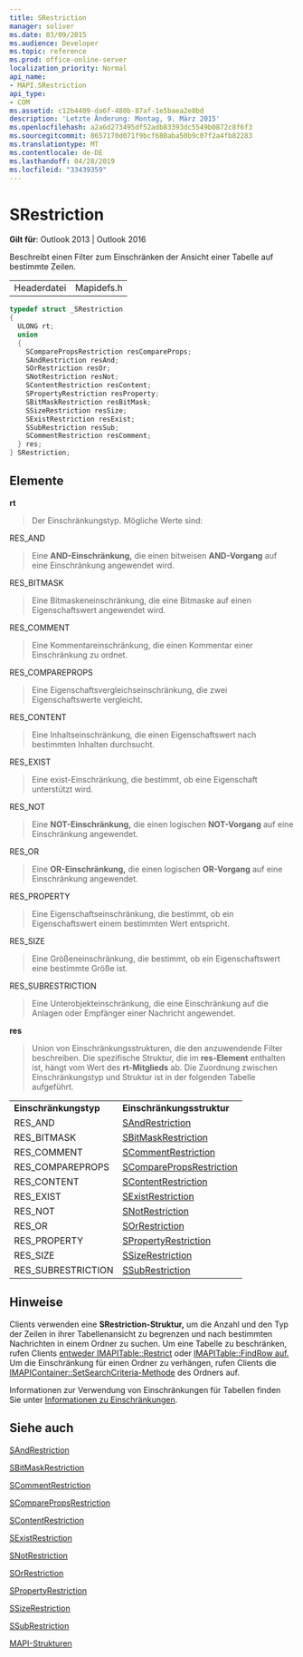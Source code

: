 ```yaml
---
title: SRestriction
manager: soliver
ms.date: 03/09/2015
ms.audience: Developer
ms.topic: reference
ms.prod: office-online-server
localization_priority: Normal
api_name:
- MAPI.SRestriction
api_type:
- COM
ms.assetid: c12b4409-da6f-480b-87af-1e5baea2e8bd
description: 'Letzte Änderung: Montag, 9. März 2015'
ms.openlocfilehash: a2a6d273495df52adb83393dc5549b0872c8f6f3
ms.sourcegitcommit: 8657170d071f9bcf680aba50b9c07f2a4fb82283
ms.translationtype: MT
ms.contentlocale: de-DE
ms.lasthandoff: 04/28/2019
ms.locfileid: "33439359"
---
```

# <a name="srestriction"></a>SRestriction

  
  
**Gilt für**: Outlook 2013 | Outlook 2016 
  
Beschreibt einen Filter zum Einschränken der Ansicht einer Tabelle auf bestimmte Zeilen. 
  
|||
|:-----|:-----|
|Headerdatei  <br/> |Mapidefs.h  <br/> |
   
```cpp
typedef struct _SRestriction
{
  ULONG rt;
  union
  {
    SComparePropsRestriction resCompareProps;
    SAndRestriction resAnd;
    SOrRestriction resOr;
    SNotRestriction resNot;
    SContentRestriction resContent;
    SPropertyRestriction resProperty;
    SBitMaskRestriction resBitMask;
    SSizeRestriction resSize;
    SExistRestriction resExist;
    SSubRestriction resSub;
    SCommentRestriction resComment;
  } res;
} SRestriction;

```

## <a name="members"></a>Elemente

 **rt**
  
> Der Einschränkungstyp. Mögliche Werte sind: 
    
RES_AND 
  
> Eine **AND-Einschränkung,** die einen bitweisen **AND-Vorgang** auf eine Einschränkung angewendet wird. 
    
RES_BITMASK 
  
> Eine Bitmaskeneinschränkung, die eine Bitmaske auf einen Eigenschaftswert angewendet wird.
    
RES_COMMENT 
  
> Eine Kommentareinschränkung, die einen Kommentar einer Einschränkung zu ordnet.
    
RES_COMPAREPROPS 
  
> Eine Eigenschaftsvergleichseinschränkung, die zwei Eigenschaftswerte vergleicht.
    
RES_CONTENT 
  
> Eine Inhaltseinschränkung, die einen Eigenschaftswert nach bestimmten Inhalten durchsucht.
    
RES_EXIST 
  
> Eine exist-Einschränkung, die bestimmt, ob eine Eigenschaft unterstützt wird.
    
RES_NOT 
  
> Eine **NOT-Einschränkung,** die einen logischen **NOT-Vorgang** auf eine Einschränkung angewendet. 
    
RES_OR 
  
> Eine **OR-Einschränkung,** die einen logischen **OR-Vorgang** auf eine Einschränkung angewendet. 
    
RES_PROPERTY 
  
> Eine Eigenschaftseinschränkung, die bestimmt, ob ein Eigenschaftswert einem bestimmten Wert entspricht.
    
RES_SIZE 
  
> Eine Größeneinschränkung, die bestimmt, ob ein Eigenschaftswert eine bestimmte Größe ist.
    
RES_SUBRESTRICTION 
  
> Eine Unterobjekteinschränkung, die eine Einschränkung auf die Anlagen oder Empfänger einer Nachricht angewendet.
    
 **res**
  
> Union von Einschränkungsstrukturen, die den anzuwendende Filter beschreiben. Die spezifische Struktur, die im **res-Element** enthalten ist, hängt vom Wert des **rt-Mitglieds** ab. Die Zuordnung zwischen Einschränkungstyp und Struktur ist in der folgenden Tabelle aufgeführt. 
    
|||
|:-----|:-----|
|**Einschränkungstyp** <br/> |**Einschränkungsstruktur** <br/> |
|RES_AND  <br/> |[SAndRestriction](sandrestriction.md) <br/> |
|RES_BITMASK  <br/> |[SBitMaskRestriction](sbitmaskrestriction.md) <br/> |
|RES_COMMENT  <br/> |[SCommentRestriction](scommentrestriction.md) <br/> |
|RES_COMPAREPROPS  <br/> |[SComparePropsRestriction](scomparepropsrestriction.md) <br/> |
|RES_CONTENT  <br/> |[SContentRestriction](scontentrestriction.md) <br/> |
|RES_EXIST  <br/> |[SExistRestriction](sexistrestriction.md) <br/> |
|RES_NOT  <br/> |[SNotRestriction](snotrestriction.md) <br/> |
|RES_OR  <br/> |[SOrRestriction](sorrestriction.md) <br/> |
|RES_PROPERTY  <br/> |[SPropertyRestriction](spropertyrestriction.md) <br/> |
|RES_SIZE  <br/> |[SSizeRestriction](ssizerestriction.md) <br/> |
|RES_SUBRESTRICTION  <br/> |[SSubRestriction](ssubrestriction.md) <br/> |
   
## <a name="remarks"></a>Hinweise

Clients verwenden eine **SRestriction-Struktur,** um die Anzahl und den Typ der Zeilen in ihrer Tabellenansicht zu begrenzen und nach bestimmten Nachrichten in einem Ordner zu suchen. Um eine Tabelle zu beschränken, rufen Clients [entweder IMAPITable::Restrict](imapitable-restrict.md) oder [IMAPITable::FindRow auf.](imapitable-findrow.md) Um die Einschränkung für einen Ordner zu verhängen, rufen Clients die [IMAPIContainer::SetSearchCriteria-Methode](imapicontainer-setsearchcriteria.md) des Ordners auf. 
  
Informationen zur Verwendung von Einschränkungen für Tabellen finden Sie unter [Informationen zu Einschränkungen](about-restrictions.md). 
  
## <a name="see-also"></a>Siehe auch



[SAndRestriction](sandrestriction.md)
  
[SBitMaskRestriction](sbitmaskrestriction.md)
  
[SCommentRestriction](scommentrestriction.md)
  
[SComparePropsRestriction](scomparepropsrestriction.md)
  
[SContentRestriction](scontentrestriction.md)
  
[SExistRestriction](sexistrestriction.md)
  
[SNotRestriction](snotrestriction.md)
  
[SOrRestriction](sorrestriction.md)
  
[SPropertyRestriction](spropertyrestriction.md)
  
[SSizeRestriction](ssizerestriction.md)
  
[SSubRestriction](ssubrestriction.md)


[MAPI-Strukturen](mapi-structures.md)

